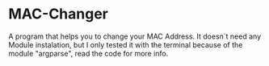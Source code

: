 # MAC-Changer
A program that helps you to change your MAC Address.
It doesn´t need any Module instalation, but I only tested it with the terminal because of the module "argparse", read the code for more info.
